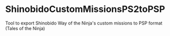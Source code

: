 # ShinobidoCustomMissionsPS2toPSP
Tool to export Shinobido Way of the Ninja's custom missions to PSP format (Tales of the Ninja)
